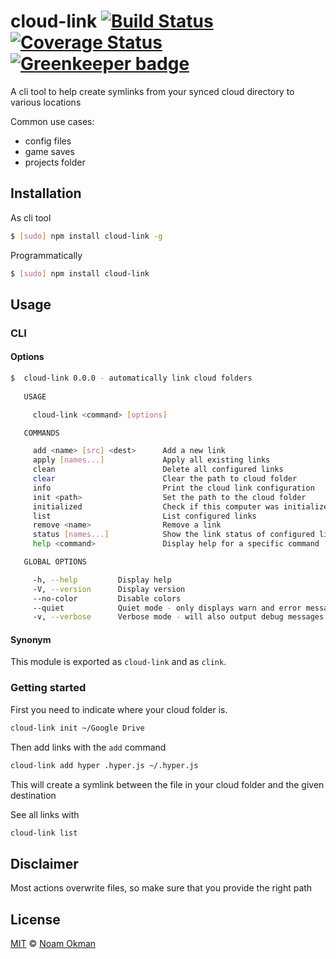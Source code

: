 # cloud-link [![Build Status](https://travis-ci.org/noamokman/cloud-link.svg?branch=master)](https://travis-ci.org/noamokman/cloud-link) [![Coverage Status](https://coveralls.io/repos/github/noamokman/cloud-link/badge.svg?branch=master)](https://coveralls.io/github/noamokman/cloud-link?branch=master) [![Greenkeeper badge](https://badges.greenkeeper.io/noamokman/cloud-link.svg)](https://greenkeeper.io/)
A cli tool to help create symlinks from your synced cloud directory to various locations

Common use cases:
* config files
* game saves
* projects folder

## Installation
As cli tool
``` bash
$ [sudo] npm install cloud-link -g
```

Programmatically
``` bash
$ [sudo] npm install cloud-link
```

## Usage
### CLI
#### Options
``` bash
$  cloud-link 0.0.0 - automatically link cloud folders
     
   USAGE

     cloud-link <command> [options]

   COMMANDS

     add <name> [src] <dest>      Add a new link                          
     apply [names...]             Apply all existing links                
     clean                        Delete all configured links             
     clear                        Clear the path to cloud folder          
     info                         Print the cloud link configuration      
     init <path>                  Set the path to the cloud folder        
     initialized                  Check if this computer was initialized  
     list                         List configured links                   
     remove <name>                Remove a link                           
     status [names...]            Show the link status of configured links
     help <command>               Display help for a specific command     

   GLOBAL OPTIONS

     -h, --help         Display help                                      
     -V, --version      Display version                                   
     --no-color         Disable colors                                    
     --quiet            Quiet mode - only displays warn and error messages
     -v, --verbose      Verbose mode - will also output debug messages    
```
#### Synonym
This module is exported as `cloud-link` and as `clink`.

### Getting started
First you need to indicate where your cloud folder is.
```bash
cloud-link init ~/Google Drive
```

Then add links with the `add` command
```bash
cloud-link add hyper .hyper.js ~/.hyper.js
```
This will create a symlink between the file in your cloud folder and the given destination

See all links with
```bash
cloud-link list
```

## Disclaimer
Most actions overwrite files, so make sure that you provide the right path

## License

[MIT](LICENSE) © [Noam Okman](https://github.com/noamokman)